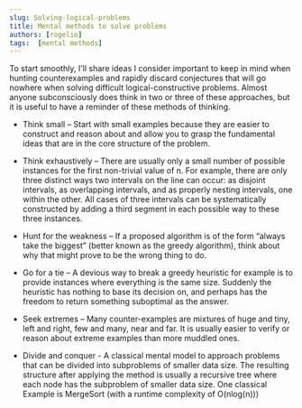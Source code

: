 ```yaml
---
slug: Solving-logical-problems
title: Mental methods to solve problems
authors: [rogelio]
tags:  [mental methods]
---
```


To start smoothly, I'll share ideas I consider important to keep in mind when hunting counterexamples and rapidly discard conjectures that will go nowhere when solving difficult logical-constructive problems. Almost anyone subconsciously does think in two or three of these approaches, but it is useful to have a reminder of these methods of thinking.


- Think small – Start with small examples because they are easier to construct and reason about and allow you to grasp the fundamental ideas that are in the core structure of the problem.

- Think exhaustively – There are usually only a small number of possible instances for the first non-trivial value of n. For example, there are only three distinct ways two intervals on the line can occur: as disjoint intervals, as overlapping intervals, and as properly nesting intervals, one within the other. All cases of three intervals can be systematically constructed by adding a third segment in each possible way to these three instances. 

- Hunt for the weakness – If a proposed algorithm is of the form “always take the biggest” (better known as the greedy algorithm), think about why that might prove to be the wrong thing to do.

- Go for a tie – A devious way to break a greedy heuristic for example is to provide instances where everything is the same size. Suddenly the heuristic has nothing to base its decision on, and perhaps has the freedom to return something suboptimal as the answer.

- Seek extremes – Many counter-examples are mixtures of huge and tiny, left and right, few and many, near and far. It is usually easier to verify or reason about extreme examples than more muddled ones. 

- Divide and conquer - A classical mental model to approach problems that can be divided into subproblems of smaller data size. The resulting structure after applying the method is usually a recursive tree where each node has the subproblem of smaller data size. One classical Example is MergeSort (with a runtime complexity of O(nlog(n)))


